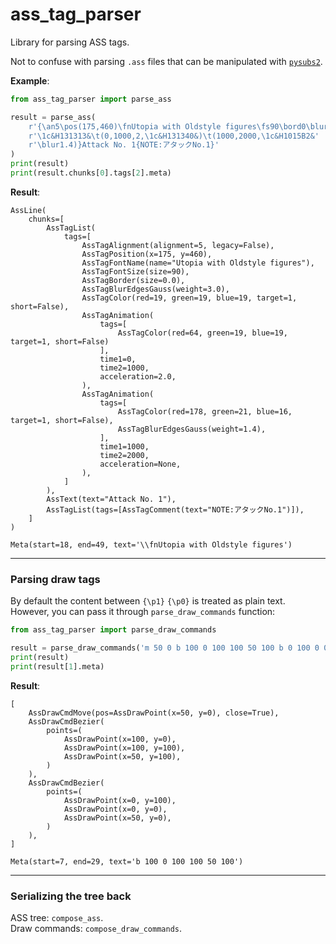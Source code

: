 ass_tag_parser
==============

Library for parsing ASS tags.

Not to confuse with parsing `.ass` files that can be manipulated with
[`pysubs2`](https://github.com/tkarabela/pysubs2).


**Example**:

```python
from ass_tag_parser import parse_ass

result = parse_ass(
    r'{\an5\pos(175,460)\fnUtopia with Oldstyle figures\fs90\bord0\blur3'
    r'\1c&H131313&\t(0,1000,2,\1c&H131340&)\t(1000,2000,\1c&H1015B2&'
    r'\blur1.4)}Attack No. 1{NOTE:アタックNo.1}'
)
print(result)
print(result.chunks[0].tags[2].meta)
```

**Result**:

```python3
AssLine(
    chunks=[
        AssTagList(
            tags=[
                AssTagAlignment(alignment=5, legacy=False),
                AssTagPosition(x=175, y=460),
                AssTagFontName(name="Utopia with Oldstyle figures"),
                AssTagFontSize(size=90),
                AssTagBorder(size=0.0),
                AssTagBlurEdgesGauss(weight=3.0),
                AssTagColor(red=19, green=19, blue=19, target=1, short=False),
                AssTagAnimation(
                    tags=[
                        AssTagColor(red=64, green=19, blue=19, target=1, short=False)
                    ],
                    time1=0,
                    time2=1000,
                    acceleration=2.0,
                ),
                AssTagAnimation(
                    tags=[
                        AssTagColor(red=178, green=21, blue=16, target=1, short=False),
                        AssTagBlurEdgesGauss(weight=1.4),
                    ],
                    time1=1000,
                    time2=2000,
                    acceleration=None,
                ),
            ]
        ),
        AssText(text="Attack No. 1"),
        AssTagList(tags=[AssTagComment(text="NOTE:アタックNo.1")]),
    ]
)

Meta(start=18, end=49, text='\\fnUtopia with Oldstyle figures')
```

---

### Parsing draw tags

By default the content between `{\p1}` `{\p0}` is treated as plain text.  
However, you can pass it through `parse_draw_commands` function:

```python
from ass_tag_parser import parse_draw_commands

result = parse_draw_commands('m 50 0 b 100 0 100 100 50 100 b 0 100 0 0 50 0')
print(result)
print(result[1].meta)
```

**Result**:

```python3
[
    AssDrawCmdMove(pos=AssDrawPoint(x=50, y=0), close=True),
    AssDrawCmdBezier(
        points=(
            AssDrawPoint(x=100, y=0),
            AssDrawPoint(x=100, y=100),
            AssDrawPoint(x=50, y=100),
        )
    ),
    AssDrawCmdBezier(
        points=(
            AssDrawPoint(x=0, y=100),
            AssDrawPoint(x=0, y=0),
            AssDrawPoint(x=50, y=0),
        )
    ),
]

Meta(start=7, end=29, text='b 100 0 100 100 50 100')
```

---

### Serializing the tree back

ASS tree: `compose_ass`.  
Draw commands: `compose_draw_commands`.
